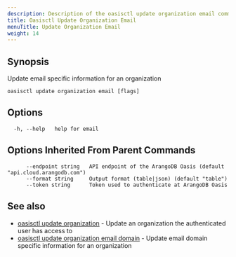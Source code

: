 ```yaml
---
description: Description of the oasisctl update organization email command
title: Oasisctl Update Organization Email
menuTitle: Update Organization Email
weight: 14
---
```

## Synopsis
Update email specific information for an organization

```
oasisctl update organization email [flags]
```

## Options
```
  -h, --help   help for email
```

## Options Inherited From Parent Commands
```
      --endpoint string   API endpoint of the ArangoDB Oasis (default "api.cloud.arangodb.com")
      --format string     Output format (table|json) (default "table")
      --token string      Token used to authenticate at ArangoDB Oasis
```

## See also
* [oasisctl update organization](update-organization.md)	 - Update an organization the authenticated user has access to
* [oasisctl update organization email domain](update-organization-email-domain.md)	 - Update email domain specific information for an organization


